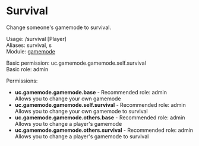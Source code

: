 Survival
====
Change someone's gamemode to survival.

Usage: /survival \[Player\]<br>
Aliases: survival, s<br>
Module: [gamemode](../modules/gamemode.md)<br>

Basic permission: uc.gamemode.gamemode.self.survival<br>
Basic role: admin<br>

Permissions: <br>
* **uc.gamemode.gamemode.base** - Recommended role: admin<br>Allows you to change your own gamemode
* **uc.gamemode.gamemode.self.survival** - Recommended role: admin<br>Allows you to change your own gamemode to survival
* **uc.gamemode.gamemode.others.base** - Recommended role: admin<br>Allows you to change a player's gamemode
* **uc.gamemode.gamemode.others.survival** - Recommended role: admin<br>Allows you to change a player's gamemode to survival
